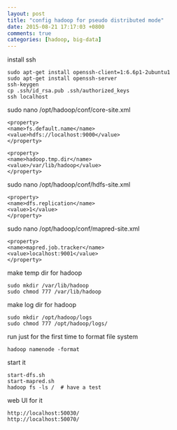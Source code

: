 ```yaml
---
layout: post
title: "config hadoop for pseudo distributed mode"
date: 2015-08-21 17:17:03 +0800
comments: true
categories: [hadoop, big-data]
---
```


install ssh
```
sudo apt-get install openssh-client=1:6.6p1-2ubuntu1
sudo apt-get install openssh-server
ssh-keygen
cp .ssh/id_rsa.pub .ssh/authorized_keys
ssh localhost
```


sudo nano /opt/hadoop/conf/core-site.xml
```
<property>
<name>fs.default.name</name>
<value>hdfs://localhost:9000</value>
</property>

<property>
<name>hadoop.tmp.dir</name>
<value>/var/lib/hadoop</value>
</property>
```


sudo nano /opt/hadoop/conf/hdfs-site.xml
```
<property>
<name>dfs.replication</name>
<value>1</value>
</property>
```

sudo nano /opt/hadoop/conf/mapred-site.xml
```
<property>
<name>mapred.job.tracker</name>
<value>localhost:9001</value>
</property>
```

make temp dir for hadoop
```
sudo mkdir /var/lib/hadoop
sudo chmod 777 /var/lib/hadoop
```

make log dir for hadoop
```
sudo mkdir /opt/hadoop/logs 
sudo chmod 777 /opt/hadoop/logs/
```

run just for the first time to format file system
```
hadoop namenode -format
```

start it
```
start-dfs.sh
start-mapred.sh
hadoop fs -ls /  # have a test
```

web UI for it
```
http://localhost:50030/
http://localhost:50070/
```

